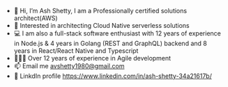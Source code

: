 - 👋 Hi, I’m Ash Shetty, I am a Professionally certified solutions architect(AWS)
- 👀 Interested in architecting Cloud Native serverless solutions
- :computer: I am also a full-stack software enthusiast with 12 years of experience in Node.js & 4 years in Golang (REST and GraphQL) backend and 8 years in React/React Native and Typescript
- 🧑🏾‍💻 Over 12 years of experience in Agile development
- 📫 Email me avshetty1980@gmail.com
- :house_with_garden: LinkdIn profile https://www.linkedin.com/in/ash-shetty-34a21617b/

<!---
avshetty1980/avshetty1980 is a ✨ special ✨ repository because its `README.md` (this file) appears on your GitHub profile.
You can click the Preview link to take a look at your changes.
--->

